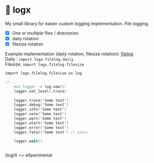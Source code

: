 # 📕 logx

My small library for easier custom logging implementation. File logging.<br>
- [x] One or multiple files / directories
- [x] daily rotation
- [x] filesize rotation

Example implementation (daily rotation, filesize rotation):
<a href="https://github.com/dnkdev/logx/tree/master/filelog">filelog</a><br>
Daily   : `import logx.filelog.daily` <br>
Filesize: `import logx.filelog.filesize`<br>

```v
import logx.filelog.filesize as log

//...
    mut logger := log.new()!
    logger.set_level(.trace)
    
    logger.trace('Some text')
    logger.debug('Some text')
    logger.info('Some text')
    logger.note('Some text')
    logger.warn('Some text')
    logger.alert('Some text')
    logger.error('Some text')
    logger.fatal('Some text') // panic

    logger.wait() 
```

##

(log)X == eXperimental

##